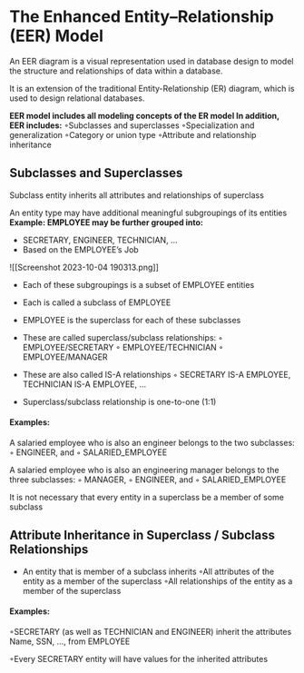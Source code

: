 # The Enhanced Entity–Relationship (EER) Model

An EER diagram is a visual representation used in database design to model the structure and relationships of data within a database. 

It is an extension of the traditional Entity-Relationship (ER) diagram, which is used to design relational databases.

**EER model includes all modeling concepts of the ER model In addition, EER includes:**
◦Subclasses and superclasses 
◦Specialization and generalization 
◦Category or union type 
◦Attribute and relationship inheritance

## Subclasses and Superclasses

Subclass entity inherits all attributes and relationships of superclass

An entity type may have additional meaningful subgroupings of its entities 
**Example: EMPLOYEE may be further grouped into:**
- SECRETARY, ENGINEER, TECHNICIAN, … 
- Based on the EMPLOYEE’s Job

![[Screenshot 2023-10-04 190313.png]]

- Each of these subgroupings is a subset of EMPLOYEE entities 
- Each is called a subclass of EMPLOYEE 
- EMPLOYEE is the superclass for each of these subclasses 
- These are called superclass/subclass relationships: 
   ◦ EMPLOYEE/SECRETARY 
   ◦ EMPLOYEE/TECHNICIAN 
   ◦ EMPLOYEE/MANAGER

- These are also called IS-A relationships 
   ◦ SECRETARY IS-A EMPLOYEE, TECHNICIAN IS-A EMPLOYEE, …

- Superclass/subclass relationship is one-to-one (1:1)

#### Examples:
A salaried employee who is also an engineer belongs to the two subclasses: 
◦ ENGINEER, and 
◦ SALARIED_EMPLOYEE 

A salaried employee who is also an engineering manager belongs to the three subclasses: 
◦ MANAGER, 
◦ ENGINEER, and 
◦ SALARIED_EMPLOYEE 

It is not necessary that every entity in a superclass be a member of some subclass

## Attribute Inheritance in Superclass / Subclass Relationships

- An entity that is member of a subclass inherits 
    ◦All attributes of the entity as a member of the superclass ◦All relationships of the entity as a member of the superclass
####   Examples:
 ◦SECRETARY (as well as TECHNICIAN and ENGINEER) inherit the attributes Name, SSN, …, from EMPLOYEE

 ◦Every SECRETARY entity will have values for the inherited attributes

